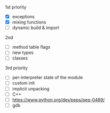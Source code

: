 1st priority
- [x] exceptions
- [x] mixing functions
- [ ] dynamic build & import

2nd
- [ ] method table flags
- [ ] new types
- [ ] classes

3rd priority
- [ ] per-interpreter state of the module
- [ ] custom init
- [ ] implicit unpacking
- [ ] C++
- [ ] https://www.python.org/dev/peps/pep-0489/
- [ ] gdb
